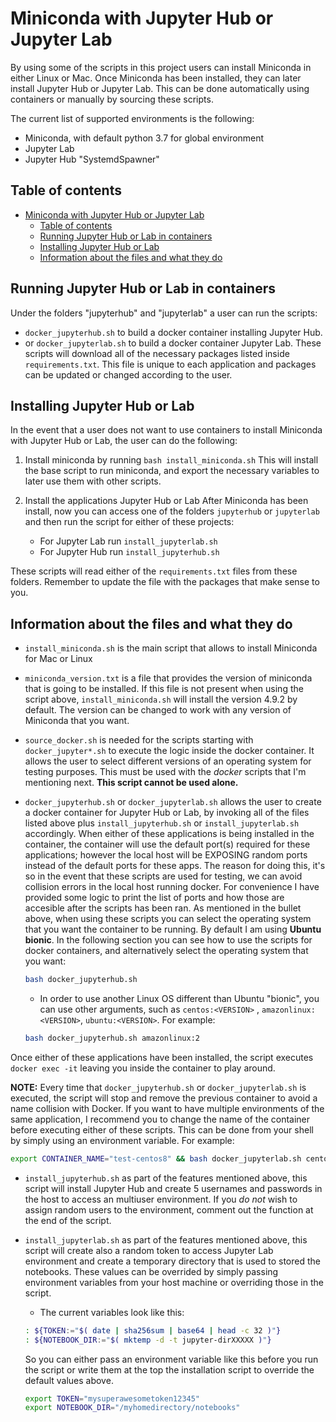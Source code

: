 # Miniconda with Jupyter Hub or Jupyter Lab

By using some of the scripts in this project users can install Miniconda in either Linux or Mac. Once Miniconda has been installed, they can later install Jupyter Hub or Jupyter Lab.
This can be done automatically using containers or manually by sourcing these scripts.

The current list of supported environments is the following:

* Miniconda, with default python 3.7 for global environment
* Jupyter Lab
* Jupyter Hub "SystemdSpawner"

## Table of contents

- [Miniconda with Jupyter Hub or Jupyter Lab](#miniconda-with-jupyter-hub-or-jupyter-lab)
  * [Table of contents](#table-of-contents)
  * [Running Jupyter Hub or Lab in containers](#running-jupyter-hub-or-lab-in-containers)
  * [Installing Jupyter Hub or Lab](#installing-jupyter-hub-or-lab)
  * [Information about the files and what they do](#information-about-the-files-and-what-they-do)

## Running Jupyter Hub or Lab in containers

Under the folders "jupyterhub" and "jupyterlab" a user can run the scripts:
* `docker_jupyterhub.sh` to build a docker container installing Jupyter Hub.
* or `docker_jupyterlab.sh` to build a docker container Jupyter Lab.
These scripts will download all of the necessary packages listed inside `requirements.txt`. This file is unique to each application and packages can be updated or changed according to the user.


## Installing Jupyter Hub or Lab 

In the event that a user does not want to use containers to install Miniconda with Jupyter Hub or Lab, the user can do the following:

1. Install miniconda by running `bash install_miniconda.sh`
This will install the base script to run miniconda, and export the necessary variables to later use them with other scripts.

2. Install the applications Jupyter Hub or Lab
After Miniconda has been install, now you can access one of the folders `jupyterhub` or `jupyterlab` and then run the script for either of these projects:
    * For Jupyter Lab run `install_jupyterlab.sh`
    * For Jupyter Hub run `install_jupyterhub.sh`

These scripts will read either of the `requirements.txt` files from these folders. Remember to update the file with the packages that make sense to you.


## Information about the files and what they do

* `install_miniconda.sh` is the main script that allows to install Miniconda for Mac or Linux

* `miniconda_version.txt` is a file that provides the version of miniconda that is going to be installed. If this file is not present when using the script above, `install_miniconda.sh` will install the version 4.9.2 by default. The version can be changed to work with any version of Miniconda that you want.

* `source_docker.sh` is needed for the scripts starting with `docker_jupyter*.sh` to execute the logic inside the docker container. It allows the user to select different versions of an operating system for testing purposes. This must be used with the _docker_ scripts that I'm mentioning next. **This script cannot be used alone.**

* `docker_jupyterhub.sh` or `docker_jupyterlab.sh` allows the user to create a docker container for Jupyter Hub or Lab, by invoking all of the files listed above plus `install_jupyterhub.sh` or `install_jupyterlab.sh` accordingly.
When either of these applications is being installed in the container, the container will use the default port(s) required for these applications; however the local host will be EXPOSING random ports instead of the default ports for these apps. 
The reason for doing this, it's so in the event that these scripts are used for testing, we can avoid collision errors in the local host running docker.  For convenience I have provided some logic to print the list of ports and how those are accesible after the scripts has been ran.
As mentioned in the bullet above, when using these scripts you can select the operating system that you want the container to be running. By default I am using **Ubuntu bionic**.
In the following section you can see how to use the scripts for docker containers, and alternatively select the operating system that you want:
    ```bash
    bash docker_jupyterhub.sh
    ```

    * In order to use another Linux OS different than Ubuntu "bionic", you can use other arguments, such as `centos:<VERSION>` , `amazonlinux:<VERSION>`, `ubuntu:<VERSION>`. For example:
    ```bash
    bash docker_jupyterhub.sh amazonlinux:2
    ````
Once either of these applications have been installed, the script executes `docker exec -it` leaving you inside the container to play around.

**NOTE:** Every time that `docker_jupyterhub.sh` or `docker_jupyterlab.sh` is executed, the script will stop and remove the previous container to avoid a name collision with Docker. If you want to have multiple environments of the same application, I recommend you to change the name of the container before executing either of these scripts. This can be done from your shell by simply using an environment variable. For example:
```bash
export CONTAINER_NAME="test-centos8" && bash docker_jupyterlab.sh centos:8
```

* `install_jupyterhub.sh` as part of the features mentioned above, this script will install Jupyter Hub and create 5 usernames and passwords in the host to access an multiuser environment. If you _do not_ wish to assign random users to the environment, comment out the function at the end of the script.

* `install_jupyterlab.sh` as part of the features mentioned above, this script will create also a random token to access Jupyter Lab environment and create a temporary directory that is used to stored the notebooks. These values can be overrided by simply passing environment variables from your host machine or overriding those in the script.
    * The current variables look like this:
    ```bash
    : ${TOKEN:="$( date | sha256sum | base64 | head -c 32 )"}
    : ${NOTEBOOK_DIR:="$( mktemp -d -t jupyter-dirXXXXX )"}
    ```
    So you can either pass an environment variable like this before you run the script or write them at the top the installation script to override the default values above.
    ```bash
    export TOKEN="mysuperawesometoken12345"
    export NOTEBOOK_DIR="/myhomedirectory/notebooks"
    ```
